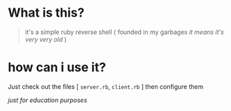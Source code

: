 # What is this?
> it's a simple ruby reverse shell ( founded in my garbages *it means it's very very old* )


# how can i use it?
Just check out the files [ `server.rb`, `client.rb` ] then configure them

*just for education purposes*
